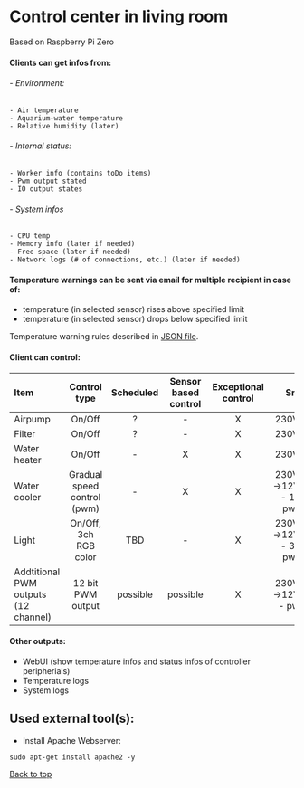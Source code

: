 # Control center in living room
Based on Raspberry Pi Zero

#### Clients can get infos from:
###### - Environment:
 	- Air temperature
 	- Aquarium-water temperature
 	- Relative humidity (later)
###### - Internal status:
 	- Worker info (contains toDo items)
 	- Pwm output stated
 	- IO output states
###### - System infos
 	- CPU temp
 	- Memory info (later if needed)
 	- Free space (later if needed)
 	- Network logs (# of connections, etc.) (later if needed)

#### Temperature warnings can be sent via email for multiple recipient in case of:
  - temperature (in selected sensor) rises above specified limit
  - temperature (in selected sensor) drops below specified limit

Temperature warning rules described in [JSON file](https://github.com/bbkbarbar/pi-tasker/blob/master/onTarget/home_-_pi/taskerData/TempWarnings.json).


#### Client can control:
| Item           | Control type               | Scheduled | Sensor based control | Exceptional control | Src                      |
| :------------- | :------------------------: | :-------: | :------------------: | :-----------------: | :----------------------: |
| Airpump        | On/Off                     | ?         | -                    | X                   | 230VAC                   |
| Filter         | On/Off                     | ?         | -                    | X                   | 230VAC                   |
| Water heater   | On/Off                     | -         | X                    | X                   | 230VAC                   |
| Water cooler   | Gradual speed control (pwm)| -         | X                    | X                   | 230VAC->12VDC - 1ch pwm  |
| Light          | On/Off, 3ch RGB color      | TBD       | -                    | X                   | 230VAC->12VDC - 3ch pwm  |
| Addtitional PWM outputs (12 channel) | 12 bit PWM output | possible  | possible | X                  | 230VAC->12VDC - pwm      |


#### Other outputs:
 - WebUI (show temperature infos and status infos of controller peripherials)
 - Temperature logs
 - System logs


## Used external tool(s):
 - Install Apache Webserver:
 ```
 sudo apt-get install apache2 -y
 ```


[Back to top](#top)
